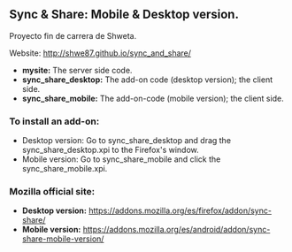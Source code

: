 Sync & Share: Mobile & Desktop version.
------------------------------------------------------------------------------------------------------------
Proyecto fin de carrera de Shweta.

Website: <a href="http://shwe87.github.io/sync_and_share/">http://shwe87.github.io/sync_and_share/</a>

* **mysite:** The server side code.
* **sync_share_desktop:** The add-on code (desktop version); the client side.
* **sync_share_mobile:** The add-on-code (mobile version); the client side.

### To install an add-on:
* Desktop version: Go to sync_share_desktop and drag the sync_share_desktop.xpi to the Firefox's window.
* Mobile version: Go to sync_share_mobile and click the sync_share_mobile.xpi.

### Mozilla official site:
* **Desktop version:** <a href="https://addons.mozilla.org/es/firefox/addon/sync-share/">https://addons.mozilla.org/es/firefox/addon/sync-share/</a>
* **Mobile version:** <a href="https://addons.mozilla.org/es/android/addon/sync-share-mobile-version/">https://addons.mozilla.org/es/android/addon/sync-share-mobile-version/</a>
